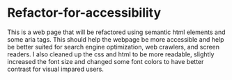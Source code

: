 # Refactor-for-accessibility

This is a web page that will be refactored using semantic html elements and some aria tags. This should help the webpage be more accessible and help be better suited for search engine optimization, web crawlers, and screen readers. I also cleaned up the css and html to be more readable, slightly increased the font size and changed some font colors to have better contrast for visual impared users.
